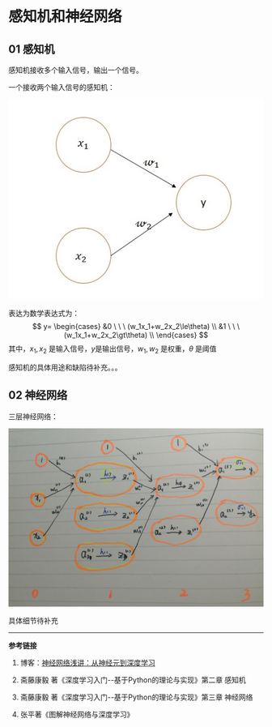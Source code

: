 # 感知机和神经网络

## 01 感知机

感知机接收多个输入信号，输出一个信号。

一个接收两个输入信号的感知机：

![有两个输入的感知机](./images/01_有两个输入的感知机.jpg)



表达为数学表达式为：
$$
y=
\begin{cases}
&0  \ \ \   (w_1x_1+w_2x_2\le\theta)		\\
&1  \ \ \   (w_1x_1+w_2x_2\gt\theta)		\\
\end{cases}
$$
其中，$x_1,x_2$ 是输入信号，$y$是输出信号，$w_1,w_2$ 是权重，$\theta$ 是阈值

感知机的具体用途和缺陷待补充。。。



## 02 神经网络

三层神经网络：

![02_三层神经网络](./images/02_三层神经网络.jpg)

具体细节待补充









----

**参考链接**

1. 博客：[神经网络浅讲：从神经元到深度学习](<https://www.cnblogs.com/subconscious/p/5058741.html>)

2. 斋藤康毅 著《深度学习入门--基于Python的理论与实现》第二章 感知机
3. 斋藤康毅 著《深度学习入门--基于Python的理论与实现》第三章 神经网络
4. 张平著《图解神经网络与深度学习》